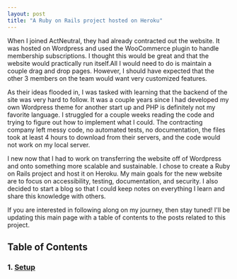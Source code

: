 ```yaml
---
layout: post
title: "A Ruby on Rails project hosted on Heroku"
---
```


When I joined ActNeutral, they had already contracted out the website. It was hosted on Wordpress and used the WooCommerce plugin to handle membership subscriptions. I thought this would be great and that the website would practically run itself.All I would need to do is maintain a couple drag and drop pages. However, I should have expected that the other 3 members on the team would want very customized features.

As their ideas flooded in, I was tasked with learning that the backend of the site was very hard to follow. It was a couple years since I had developed my own Wordpress theme for another start up and PHP is definitely not my favorite language. I struggled for a couple weeks reading the code and trying to figure out how to implement what I could. The contracting company left messy code, no automated tests, no documentation, the files took at least 4 hours to download from their servers, and the code would not work on my local server.

I new now that I had to work on transferring the website off of Wordpress and onto something more scalable and sustainable. I chose to create a Ruby on Rails project and host it on Heroku. My main goals for the new website are to focus on accessibility, testing, documentation, and security. I also decided to start a blog so that I could keep notes on everything I learn and share this knowledge with others.

If you are interested in following along on my journey, then stay tuned! I'll be updating this main page with a table of contents to the posts related to this project.


## Table of Contents
### 1. [Setup](/setup)
